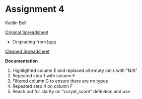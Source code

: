 # Assignment 4

Kaitlin Bell

[Original Spreadsheet](https://github.com/kaitrbell/AU-data-spring2021/blob/main/final_results.csv) 

- Originating from [here](https://github.com/anuparna/jeopardy/blob/master/dataset/final_results.csv)

[Cleaned Spreadsheet](https://github.com/kaitrbell/AU-data-spring2021/blob/main/final_results_cleaned.csv)

**Documentation**

1. Highlighted column E and replaced all empty cells with "N/A"
2. Repeated step 1 with column F
4. Filtered column C to ensure there are no typos
5. Repeated step 4 on column F
3. Reach out for clarity on "coryat_score" definition and use
